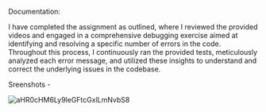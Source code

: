 Documentation:

I have completed the assignment as outlined, where I reviewed the provided videos and engaged in a comprehensive debugging exercise aimed at identifying and resolving a specific number of errors in the code. Throughout this process, I continuously ran the provided tests, meticulously analyzed each error message, and utilized these insights to understand and correct the underlying issues in the codebase. 


Sreenshots - 



![aHR0cHM6Ly9leGFtcGxlLmNvbS8](https://github.com/Samuel-Okongo/hw9/assets/90460425/17db79e3-c614-4958-bf2b-976be7415c23)


